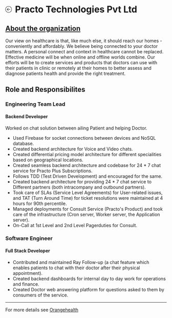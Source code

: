 <h1><a href="{{ "/" | absolute_url }}"><img style="max-width: 4%" src="/images/back.png"></a><label style="margin-left: 2%">Practo Technologies Pvt Ltd</label></h1>

<h2><a href="https://www.orangehealth.in/about" target="_blank">About the organization</a></h2>

Our view on healthcare is that, like much else, it should reach our homes - conveniently and affordably. We believe being connected to your doctor matters. A personal connect and context in healthcare cannot be replaced. Effective medicine will be when online and offline worlds combine. Our efforts will be to create services and products that doctors can use with their patients in clinic or remotely at their homes to better assess and diagnose patients health and provide the right treatment.

## Role and Responsibilites

### Engineering Team Lead

#### Backend Developer

Worked on chat solution between ailing Patient and helping Doctor.

- Used Firebase for socket connections between devices and NoSQL database.
- Created backend architecture for Voice and Video chats.
- Created differential pricing model architecture for different specialities based on geographical locations.
- Created seamless backend architecture and codebase for 24 * 7 chat service for Practo Plus Subscriptions.
- Follows TDD (Test Driven Development) and encouraged for the same.
- Created backend architecture for providing 24 * 7 chat service to Different partners (both intracompany and outbound partners).
- Took care of SLAs (Service Level Agreements) for User-related issues, and TAT (Turn Around Time) for ticket resolutions were maintained at 4 hours for 90th percentile.
- Managed deployments for Consult Service (Practo's Product) and took care of the infrastructure (Cron server, Worker server, the Application server).
- On-Call at 1st Level and 2nd Level Pagerduties for Consult.

### Software Engineer

#### Full Stack Developer

- Contributed and maintained Ray Follow-up (a chat feature which enables patients to chat with their doctor after their physical appointment).
- Created backend dashboards for internal day to day work for operations and finance.
- Created Doctor web answering platform for questions asked to them by consumers of the service.

---

For more details see <a href="https://www.orangehealth.in/" target="_blank">Orangehealth</a>
